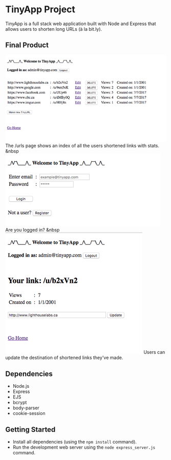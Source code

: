 # TinyApp Project

TinyApp is a full stack web application built with Node and Express that allows users to shorten long URLs (à la bit.ly).

## Final Product

!["Urls index page"](https://github.com/zmcadie/tiny-app-project/blob/master/docs/urls-index.png?raw=true)
The /urls page shows an index of all the users shortened links with stats.
&nbsp
!["Screenshot of Login page"](https://github.com/zmcadie/tiny-app-project/blob/master/docs/login-page.png?raw=true)
Are you logged in?
&nbsp
!["Update link page"](https://github.com/zmcadie/tiny-app-project/blob/master/docs/link-update-page.png?raw=true)
Users can update the destination of shortened links they've made.

## Dependencies

- Node.js
- Express
- EJS
- bcrypt
- body-parser
- cookie-session

## Getting Started

- Install all dependencies (using the `npm install` command).
- Run the development web server using the `node express_server.js` command.